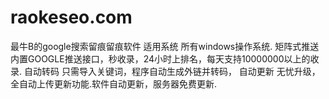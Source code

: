 # raokeseo.com
最牛B的google搜索留痕留痕软件
适用系统
所有windows操作系统.
矩阵式推送
内置GOOGLE推送接口，秒收录，24小时上排名，每天支持10000000以上的收录.
自动转码
只需导入关键词，程序自动生成外链并转码，
自动更新
无忧升级，全自动上传更新功能.软件自动更新，服务器免费更新.
